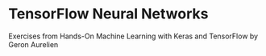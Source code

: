 # TensorFlow Neural Networks
Exercises from Hands-On Machine Learning with Keras and TensorFlow by Geron Aurelien
